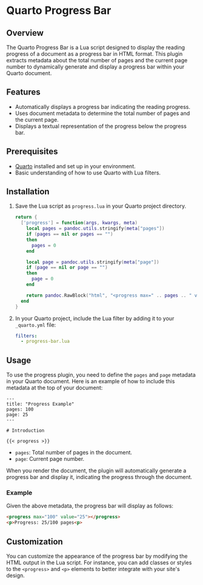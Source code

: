 # Quarto Progress Bar

## Overview

The Quarto Progress Bar is a Lua script designed to display the reading progress of a document as a progress bar in HTML format. This plugin extracts metadata about the total number of pages and the current page number to dynamically generate and display a progress bar within your Quarto document.

## Features

- Automatically displays a progress bar indicating the reading progress.
- Uses document metadata to determine the total number of pages and the current page.
- Displays a textual representation of the progress below the progress bar.

## Prerequisites

- [Quarto](https://quarto.org) installed and set up in your environment.
- Basic understanding of how to use Quarto with Lua filters.

## Installation

1. Save the Lua script as `progress.lua` in your Quarto project directory.

    ```lua
    return {
      ['progress'] = function(args, kwargs, meta)
        local pages = pandoc.utils.stringify(meta["pages"])
        if (pages == nil or pages == "") 
        then
          pages = 0
        end

        local page = pandoc.utils.stringify(meta["page"])
        if (page == nil or page == "") 
        then
          page = 0
        end

        return pandoc.RawBlock("html", "<progress max=" .. pages .. " value=" .. page .."></progress><p>Progress: " .. page .. "/" .. pages .. " pages<p>")
      end
    }
    ```

2. In your Quarto project, include the Lua filter by adding it to your `_quarto.yml` file:

    ```yaml
    filters:
      - progress-bar.lua
    ```

## Usage

To use the progress plugin, you need to define the `pages` and `page` metadata in your Quarto document. Here is an example of how to include this metadata at the top of your document:

```qmd
---
title: "Progress Example"
pages: 100
page: 25
---

# Introduction

{{< progress >}}
```

- `pages`: Total number of pages in the document.
- `page`: Current page number.

When you render the document, the plugin will automatically generate a progress bar and display it, indicating the progress through the document.

### Example

Given the above metadata, the progress bar will display as follows:

```html
<progress max="100" value="25"></progress>
<p>Progress: 25/100 pages<p>
```

## Customization

You can customize the appearance of the progress bar by modifying the HTML output in the Lua script. For instance, you can add classes or styles to the `<progress>` and `<p>` elements to better integrate with your site's design.
